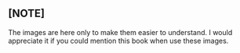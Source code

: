 [NOTE]
-------------

The images are here only to make them easier to understand.
I would appreciate it if you could mention this book when use these images.

